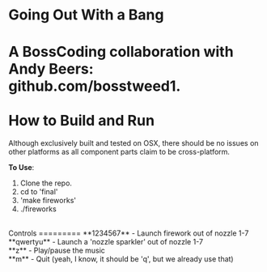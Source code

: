 Going Out With a Bang
=========
A BossCoding collaboration with Andy Beers: github.com/bosstweed1.
<br>
<br>
How to Build and Run
=========
Although exclusively built and tested on OSX, there should be no issues on other platforms as all component parts claim to be cross-platform.

**To Use**:<br>
  1) Clone the repo.<br>
  2) cd to 'final'<br>
  3) 'make fireworks'<br>
  4) ./fireworks<br>
<br>
Controls
=========
**1234567** - Launch firework out of nozzle 1-7 <br>
**qwertyu** - Launch a 'nozzle sparkler' out of nozzle 1-7 <br>
**z**       - Play/pause the music <br>
**m**       - Quit (yeah, I know, it should be 'q', but we already use that) <br>
